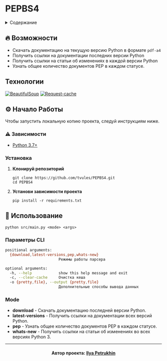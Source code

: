 # PEPBS4

<details>
  <summary>Содержание</summary>
  <ul>
    <li>
      <a href="#описание">Описание</a>
      <ul>
        <li><a href="#-возможности">Возможности</a></li>
        <li><a href="#технологии">Технологии</a></li>
      </ul>
    </li>
    <li>
      <a href="#-начало-работы">Начало работы</a>
      <ul>
          <li><a href="#-зависимости">Зависимости</a></li>
          <li><a href="#установка">Установка</a></li>
      </ul>
    </li>
    <li><a href="#-использование">Использование</a></li>
    <li><a href="#автор-проекта-ilya-petrukhin">Автор проекта</a></li>
  </ul>
</details>

<a name="описание"></a>

## 🔥 Возможности

- Скачать документацию на текущую версию Python в формате `pdf-a4`
- Получить ссылки на документации последних версии Python
- Получить ссылки на статьи об изменениях в каждой версии Python
- Узнать общее количество документов PEP в каждом статусе.

## Технологии

[![BeautifulSoup][BS4-badge]][BS4-url]
[![Request-cache][Request-cache-badge]][Request-cache-url]

## ⚙ Начало Работы

Чтобы запустить локальную копию проекта, следуй инструкциям ниже.

### ⚠ Зависимости

- [Python 3.7+][Python-url]

### Установка

1. **Клонируй репозиторий**

    ```shell
    git clone https://github.com/tvules/PEPBS4.git
    cd PEPBS4
    ```

2. **Установи зависимости проекта**

    ```shell
    pip install -r requirements.txt
    ```

## 👀 Использование

```shell
python src/main.py <mode> <args>
```

### Параметры CLI

```bash
positional arguments:
  {download,latest-versions,pep,whats-new}
                        Режимы работы парсера

optional arguments:
  -h, --help            show this help message and exit
  -c, --clear-cache     Очистка кеша
  -o {pretty,file}, --output {pretty,file}
                        Дополнительные способы вывода данных
```

### Mode

- **download** - Скачать документацию последней версии Python.
- **latest-versions** - Получить ссылки на документации всех версий Python.
- **pep** - Узнать общее количество документов PEP в каждом статусе.
- **whats-new** - Получить ссылки на статьи об изменениях во всех версиях
  Python 3.

---

<h4 align="center">
Автор проекта: <a href="https://github.com/tvules">Ilya Petrukhin</a>
</h4>

<!-- MARKDOWN BADGES & URLs -->

[Python-url]: https://www.python.org/

[BS4-url]: https://beautiful-soup-4.readthedocs.io

[BS4-badge]: https://img.shields.io/badge/Beautifulsoup4-808080?style=for-the-badge

[Request-cache-url]: https://requests-cache.readthedocs.io

[Request-cache-badge]: https://img.shields.io/badge/Requests--Cache-5fb7ff?style=for-the-badge
